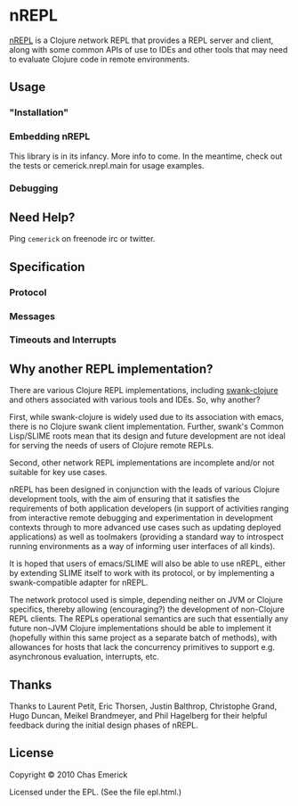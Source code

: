 # nREPL

[nREPL](http://github.com/cemerick/nREPL) is a Clojure *n*etwork REPL
that provides a REPL server and client, along with some common APIs
of use to IDEs and other tools that may need to evaluate Clojure
code in remote environments.

## Usage

### "Installation"

### Embedding nREPL

This library is in its infancy.  More info to come.  In the meantime,
check out the tests or cemerick.nrepl.main for usage examples.

### Debugging

## Need Help?

Ping `cemerick` on freenode irc or twitter.

## Specification

### Protocol

### Messages

### Timeouts and Interrupts

## Why another REPL implementation?

There are various Clojure REPL implementations, including
[swank-clojure](http://github.com/technomancy/swank-clojure)
and others associated with various tools and IDEs.  So, why
another?

First, while swank-clojure is widely used due to its association with
emacs, there is no Clojure swank client implementation.  Further, swank's
Common Lisp/SLIME roots mean that its design and future development
are not ideal for serving the needs of users of Clojure remote REPLs.  

Second, other network REPL implementations are incomplete and/or
not suitable for key use cases.

nREPL has been designed in conjunction with the leads of various
Clojure development tools, with the aim of ensuring that it satisfies the
requirements of both application developers (in support of activities ranging
from interactive remote debugging and experimentation in development
contexts through to more advanced use cases such as updating deployed
applications) as well as toolmakers (providing a standard way to
introspect running environments as a way of informing user interfaces
of all kinds).

It is hoped that users of emacs/SLIME will also be able to use nREPL, either
by extending SLIME itself to work with its protocol, or by implementing 
a swank-compatible adapter for nREPL.

The network protocol used is simple, depending neither
on JVM or Clojure specifics, thereby allowing (encouraging?) the development
of non-Clojure REPL clients.  The REPLs operational semantics are such
that essentially any future non-JVM Clojure implementations should be able to
implement it (hopefully within this same project as a separate batch
of methods), with allowances for hosts that lack the concurrency primitives
to support e.g. asynchronous evaluation, interrupts, etc.

## Thanks

Thanks to Laurent Petit, Eric Thorsen, Justin Balthrop, Christophe Grand,
Hugo Duncan, Meikel Brandmeyer, and Phil Hagelberg for their helpful feedback during the initial
design phases of nREPL.

## License

Copyright © 2010 Chas Emerick

Licensed under the EPL. (See the file epl.html.)

